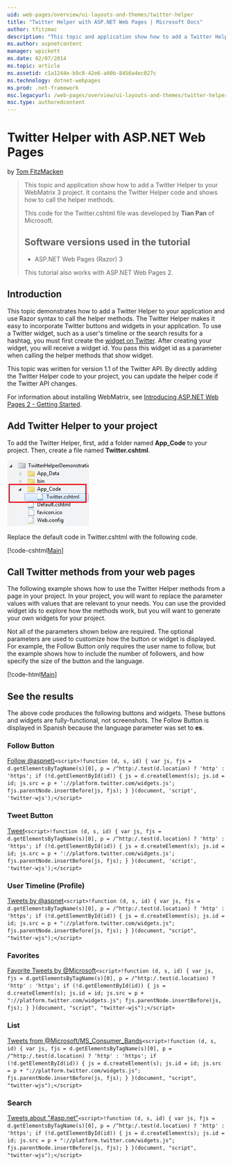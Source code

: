 ```yaml
---
uid: web-pages/overview/ui-layouts-and-themes/twitter-helper
title: "Twitter Helper with ASP.NET Web Pages | Microsoft Docs"
author: tfitzmac
description: "This topic and application show how to add a Twitter Helper to your WebMatrix 3 project. It contains the Twitter Helper code and shows how to call the helper..."
ms.author: aspnetcontent
manager: wpickett
ms.date: 02/07/2014
ms.topic: article
ms.assetid: c1a1244e-b9c8-42e6-a00b-8456a4ec027c
ms.technology: dotnet-webpages
ms.prod: .net-framework
msc.legacyurl: /web-pages/overview/ui-layouts-and-themes/twitter-helper
msc.type: authoredcontent
---
```

Twitter Helper with ASP.NET Web Pages
====================
by [Tom FitzMacken](https://github.com/tfitzmac)

> This topic and application show how to add a Twitter Helper to your WebMatrix 3 project. It contains the Twitter Helper code and shows how to call the helper methods.
> 
> This code for the Twitter.cshtml file was developed by **Tian Pan** of Microsoft.
> 
> ## Software versions used in the tutorial
> 
> 
> - ASP.NET Web Pages (Razor) 3
>   
> 
> This tutorial also works with ASP.NET Web Pages 2.


## Introduction

This topic demonstrates how to add a Twitter Helper to your application and use Razor syntax to call the helper methods. The Twitter Helper makes it easy to incorporate Twitter buttons and widgets in your application. To use a Twitter widget, such as a user's timeline or the search results for a hashtag, you must first create the [widget on Twitter](https://twitter.com/settings/widgets). After creating your widget, you will receive a widget id. You pass this widget id as a parameter when calling the helper methods that show widget.

This topic was written for version 1.1 of the Twitter API. By directly adding the Twitter Helper code to your project, you can update the helper code if the Twitter API changes.

For information about installing WebMatrix, see [Introducing ASP.NET Web Pages 2 - Getting Started](../getting-started/introducing-aspnet-web-pages-2/getting-started.md).

## Add Twitter Helper to your project

To add the Twitter Helper, first, add a folder named **App\_Code** to your project. Then, create a file named **Twitter.cshtml**.

![App_Code folder](twitter-helper/_static/image1.png)

Replace the default code in Twitter.cshtml with the following code.

[!code-cshtml[Main](twitter-helper/samples/sample1.cshtml)]

## Call Twitter methods from your web pages

The following example shows how to use the Twitter Helper methods from a page in your project. In your project, you will want to replace the parameter values with values that are relevant to your needs. You can use the provided widget ids to explore how the methods work, but you will want to generate your own widgets for your project.

Not all of the parameters shown below are required. The optional parameters are used to customize how the button or widget is displayed. For example, the Follow Button only requires the user name to follow, but the example shows how to include the number of followers, and how specify the size of the button and the language.

[!code-html[Main](twitter-helper/samples/sample2.html)]

## See the results

The above code produces the following buttons and widgets. These buttons and widgets are fully-functional, not screenshots. The Follow Button is displayed in Spanish because the language parameter was set to **es**.

### Follow Button

[Follow @aspnet)](https://twitter.com/aspnet)`<script>!function (d, s, id) { var js, fjs = d.getElementsByTagName(s)[0], p = /^http:/.test(d.location) ? 'http' : 'https'; if (!d.getElementById(id)) { js = d.createElement(s); js.id = id; js.src = p + '://platform.twitter.com/widgets.js'; fjs.parentNode.insertBefore(js, fjs); } }(document, 'script', 'twitter-wjs');</script>`

### Tweet Button

[Tweet](https://twitter.com/share)`<script>!function (d, s, id) { var js, fjs = d.getElementsByTagName(s)[0], p = /^http:/.test(d.location) ? 'http' : 'https'; if (!d.getElementById(id)) { js = d.createElement(s); js.id = id; js.src = p + '://platform.twitter.com/widgets.js'; fjs.parentNode.insertBefore(js, fjs); } }(document, 'script', 'twitter-wjs');</script>`

### User Timeline (Profile)

[Tweets by @aspnet](https://twitter.com/aspnet)`<script>!function (d, s, id) { var js, fjs = d.getElementsByTagName(s)[0], p = /^http:/.test(d.location) ? 'http' : 'https'; if (!d.getElementById(id)) { js = d.createElement(s); js.id = id; js.src = p + "://platform.twitter.com/widgets.js"; fjs.parentNode.insertBefore(js, fjs); } }(document, "script", "twitter-wjs");</script>`

### Favorites

[Favorite Tweets by @Microsoft](https://twitter.com/Microsoft/favorites)`<script>!function (d, s, id) { var js, fjs = d.getElementsByTagName(s)[0], p = /^http:/.test(d.location) ? 'http' : 'https'; if (!d.getElementById(id)) { js = d.createElement(s); js.id = id; js.src = p + "://platform.twitter.com/widgets.js"; fjs.parentNode.insertBefore(js, fjs); } }(document, "script", "twitter-wjs");</script>`

### List

[Tweets from @Microsoft/MS\_Consumer\_Bands](https://twitter.com/microsoft/ms-consumer-brands/)`<script>!function (d, s, id) { var js, fjs = d.getElementsByTagName(s)[0], p = /^http:/.test(d.location) ? 'http' : 'https'; if (!d.getElementById(id)) { js = d.createElement(s); js.id = id; js.src = p + "://platform.twitter.com/widgets.js"; fjs.parentNode.insertBefore(js, fjs); } }(document, "script", "twitter-wjs");</script>`

### Search

[Tweets about &quot;#asp.net&quot;](https://twitter.com/search?q=%23asp.net)`<script>!function (d, s, id) { var js, fjs = d.getElementsByTagName(s)[0], p = /^http:/.test(d.location) ? 'http' : 'https'; if (!d.getElementById(id)) { js = d.createElement(s); js.id = id; js.src = p + "://platform.twitter.com/widgets.js"; fjs.parentNode.insertBefore(js, fjs); } }(document, "script", "twitter-wjs");</script>`
